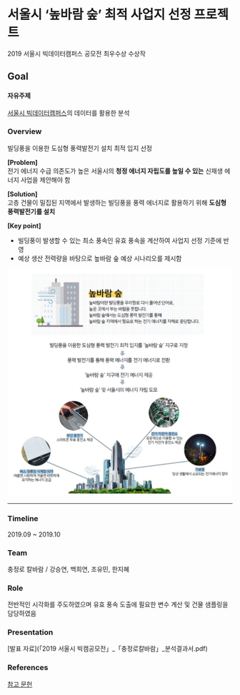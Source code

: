 # 서울시 ‘높바람 숲’ 최적 사업지 선정 프로젝트
2019 서울시 빅데이터캠퍼스 공모전 최우수상 수상작 

## Goal 
#### **자유주제** <br>
[서울시 빅데이터캠퍼스](https://bigdata.seoul.go.kr/data/selectPageListSampleDataSet.do?r_id=P213)의 데이터를 활용한 분석 <br>
 
### Overview
빌딩풍을 이용한 도심형 풍력발전기 설치 최적 입지 선정 <br>

**[Problem]** <br>
전기 에너지 수급 의존도가 높은 서울시의 **청정 에너지 자립도를 높일 수 있는** 신재생 에너지 사업을 제안해야 함

**[Solution]** <br>
고층 건물이 밀집된 지역에서 발생하는 빌딩풍을 풍력 에너지로 활용하기 위해 **도심형 풍력발전기를 설치** <br>

**[Key point]**
- 빌딩풍이 발생할 수 있는 최소 풍속인 유효 풍속을 계산하여 사업지 선정 기준에 반영
- 예상 생산 전력량을 바탕으로 높바람 숲 예상 시나리오를 제시함

![](image/img1.PNG)

- - -

### Timeline
2019.09 ~ 2019.10

### Team
충정로 칼바람 / 강승연, 백희연, 조유민, 한지혜

### Role
전반적인 시각화를 주도하였으며 유효 풍속 도출에 필요한 변수 계산 및 건물 샘플링을 담당하였음

### Presentation
[발표 자료](「2019 서울시 빅캠공모전」_「충정로칼바람」_분석결과서.pdf)

### References
[참고 문헌](https://scienceon.kisti.re.kr/srch/selectPORSrchArticle.do?cn=JAKO201810648287497&dbt=NART)
